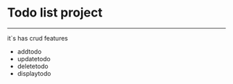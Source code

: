 <h1> Todo list project</h1>
<hr/>
<p>it`s has crud features</p>
<ul>

<li>addtodo</li>
<li>updatetodo</li>
<li>deletetodo</li>
<li>displaytodo</li>
</ul>

